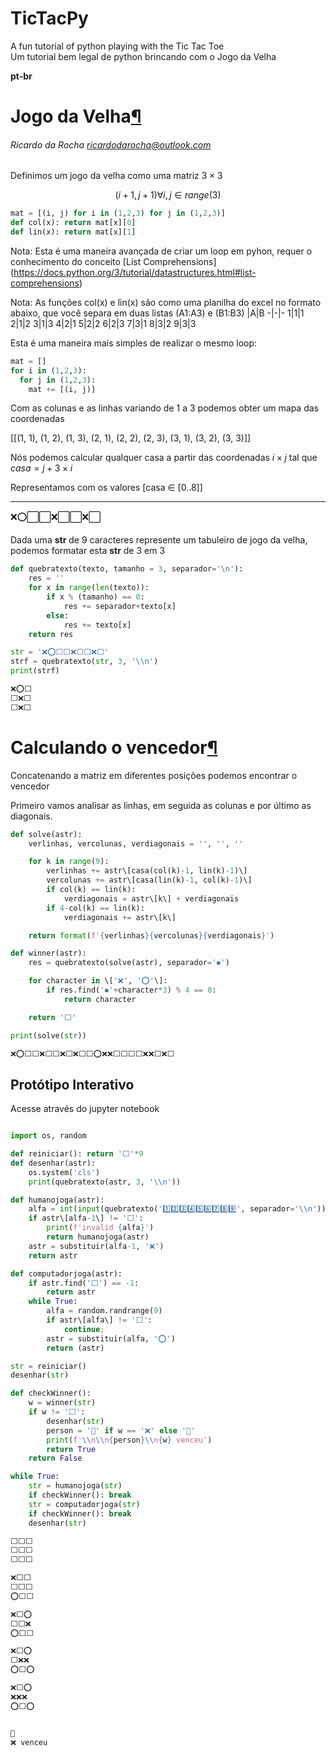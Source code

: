 # TicTacPy

A fun tutorial of python playing with the Tic Tac Toe  
Um tutorial bem legal de python brincando com o Jogo da Velha 

**pt-br**

Jogo da Velha[¶](#Jogo-da-Velha)
================================

###### Ricardo da Rocha ricardodarocha@outlook.com

Definimos um jogo da velha como uma matriz $3×3$

$$ (i+1, j+1) ∀ i,j ∈ range(3)$$

```py
mat = [(i, j) for i in (1,2,3) for j in (1,2,3)]
def col(x): return mat[x][0]
def lin(x): return mat[x][1]
```
Nota: Esta é uma maneira avançada de criar um loop em pyhon, requer o conhecimento do conceito  [List Comprehensions] (https://docs.python.org/3/tutorial/datastructures.html#list-comprehensions)

Nota: As funções col(x) e lin(x) são como uma planilha do excel no formato abaixo, que você separa em duas listas (A1:A3) e (B1:B3)
 |A|B
-|-|-
1|1|1
2|1|2
3|1|3
4|2|1
5|2|2
6|2|3
7|3|1
8|3|2
9|3|3

Esta é uma maneira mais simples de realizar o mesmo loop:
```py
mat = []
for i in (1,2,3):
  for j in (1,2,3):
    mat += [(i, j)]
```

Com as colunas e as linhas variando de $1$ a $3$ podemos obter um mapa das coordenadas


\[[(1, 1), (1, 2), (1, 3), (2, 1), (2, 2), (2, 3), (3, 1), (3, 2), (3, 3)]\]

Nós podemos calcular qualquer casa a partir das coordenadas $i×j$ tal que
$casa=j+3×i$

Representamos com os valores \[casa ∈  [0..8]\]

---
❌⭕⬜⬜❌⬜⬜❌⬜

Dada uma **str** de $9$ caracteres represente um tabuleiro de jogo da velha, podemos formatar esta **str** de $3$ em $3$

```py
def quebratexto(texto, tamanho = 3, separador='\n'):
    res = ''
    for x in range(len(texto)):
        if x % (tamanho) == 0:
            res += separador+texto[x]
        else:
            res += texto[x]
    return res 

str = '❌⭕⬜⬜❌⬜⬜❌⬜'
strf = quebratexto(str, 3, '\\n')
print(strf)

❌⭕⬜
⬜❌⬜
⬜❌⬜
```

Calculando o vencedor[¶](#Calculando-o-vencedor)
================================================

Concatenando a matriz em diferentes posições podemos encontrar o vencedor

Primeiro vamos analisar as linhas, em seguida as colunas e por último as diagonais.

```py
def solve(astr):
    verlinhas, vercolunas, verdiagonais = '', '', ''

    for k in range(9):
        verlinhas += astr\[casa(col(k)-1, lin(k)-1)\]
        vercolunas += astr\[casa(lin(k)-1, col(k)-1)\]
        if col(k) == lin(k):
            verdiagonais = astr\[k\] + verdiagonais
        if 4-col(k) == lin(k):
            verdiagonais += astr\[k\]

    return format(f'{verlinhas}{vercolunas}{verdiagonais}')

def winner(astr):
    res = quebratexto(solve(astr), separador='◾')

    for character in \['❌', '⭕'\]:
        if res.find('◾'+character*3) % 4 == 0:
            return character

    return '⬜'

print(solve(str))

❌⭕⬜⬜❌⬜⬜❌⬜❌⬜⬜⭕❌❌⬜⬜⬜⬜❌❌⬜❌⬜

```
## Protótipo Interativo
Acesse através do jupyter notebook

```py

import os, random

def reiniciar(): return '⬜'*9
def desenhar(astr):
    os.system('cls')
    print(quebratexto(astr, 3, '\\n'))

def humanojoga(astr):
    alfa = int(input(quebratexto('1️⃣2️⃣3️⃣4️⃣5️⃣6️⃣7️⃣8️⃣9️⃣', separador='\\n')))
    if astr\[alfa-1\] != '⬜':
        print(f'invalid {alfa}')
        return humanojoga(astr)
    astr = substituir(alfa-1, '❌')
    return astr

def computadorjoga(astr):
    if astr.find('⬜') == -1:
        return astr
    while True:
        alfa = random.randrange(9)
        if astr\[alfa\] != '⬜':
            continue;
        astr = substituir(alfa, '⭕')
        return (astr)

str = reiniciar()
desenhar(str)

def checkWinner():
    w = winner(str)
    if w != '⬜':
        desenhar(str)
        person = '🥳' if w == '❌' else '🤯'
        print(f'\\n\\n{person}\\n{w} venceu')
        return True
    return False

while True:
    str = humanojoga(str)
    if checkWinner(): break
    str = computadorjoga(str)
    if checkWinner(): break
    desenhar(str)

⬜⬜⬜
⬜⬜⬜
⬜⬜⬜

❌⬜⬜
⬜⬜⬜
⭕⬜⬜

❌⬜⭕
⬜⬜❌
⭕⬜⬜

❌⬜⭕
⬜❌❌
⭕⬜⭕

❌⬜⭕
❌❌❌
⭕⬜⭕


🥳
❌ venceu
